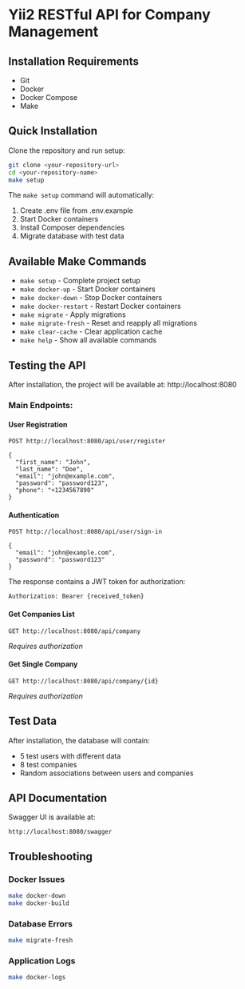 # Yii2 RESTful API for Company Management

## Installation Requirements

- Git
- Docker
- Docker Compose
- Make

## Quick Installation

Clone the repository and run setup:

```bash
git clone <your-repository-url>
cd <your-repository-name>
make setup
```

The `make setup` command will automatically:
1. Create .env file from .env.example
2. Start Docker containers
3. Install Composer dependencies
4. Migrate database with test data

## Available Make Commands

- `make setup` - Complete project setup
- `make docker-up` - Start Docker containers
- `make docker-down` - Stop Docker containers
- `make docker-restart` - Restart Docker containers
- `make migrate` - Apply migrations
- `make migrate-fresh` - Reset and reapply all migrations
- `make clear-cache` - Clear application cache
- `make help` - Show all available commands

## Testing the API

After installation, the project will be available at: http://localhost:8080

### Main Endpoints:

#### User Registration
```
POST http://localhost:8080/api/user/register

{
  "first_name": "John",
  "last_name": "Doe",
  "email": "john@example.com",
  "password": "password123",
  "phone": "+1234567890"
}
```

#### Authentication
```
POST http://localhost:8080/api/user/sign-in

{
  "email": "john@example.com",
  "password": "password123"
}
```

The response contains a JWT token for authorization:
```
Authorization: Bearer {received_token}
```

#### Get Companies List
```
GET http://localhost:8080/api/company
```
*Requires authorization*

#### Get Single Company
```
GET http://localhost:8080/api/company/{id}
```
*Requires authorization*

## Test Data

After installation, the database will contain:
- 5 test users with different data
- 8 test companies
- Random associations between users and companies

## API Documentation

Swagger UI is available at:
```
http://localhost:8080/swagger
```

## Troubleshooting

### Docker Issues
```bash
make docker-down
make docker-build
```

### Database Errors
```bash
make migrate-fresh
```

### Application Logs
```bash
make docker-logs
